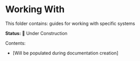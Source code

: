 # Working With

This folder contains: guides for working with specific systems

**Status:** 🚧 Under Construction

Contents:
- [Will be populated during documentation creation]
